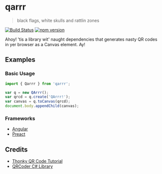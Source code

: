 # qarrr
> black flags, white skulls and rattlin zones

[![Build Status](https://travis-ci.org/seveves/qarrr.svg?branch=master)](https://travis-ci.org/seveves/qarrr)
[![npm version](https://badge.fury.io/js/qarrr.svg)](https://badge.fury.io/js/qarrr)

Ahoy! 'tis a library wit' naught dependencies that generates nasty QR codes in yer browser as a Canvas element. Ay!

## Examples

### Basic Usage
```javascript
import { Qarrr } from 'qarrr';

var q = new QArrr();
var qrcd = q.create('QArrr!');
var canvas = q.toCanvas(qrcd);
document.body.appendChild(canvas);
```

### Frameworks
* [Angular](https://stackblitz.com/edit/angular-qarrr?ctl=1&embed=1&file=app/app.component.html&view=preview)
* [Preact](https://codepen.io/seveves/pen/gvGWPz?editors=0010)


## Credits
* [Thonky QR Code Tutorial](https://www.thonky.com/qr-code-tutorial/introduction)
* [QRCoder C# Library](https://github.com/codebude/QRCoder)
